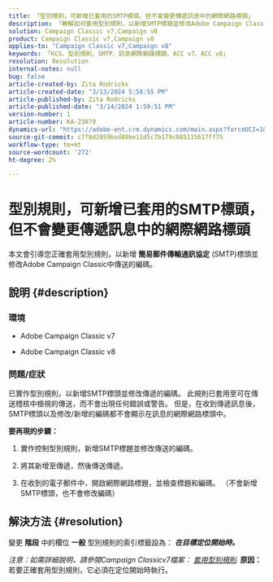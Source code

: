 ```yaml
---
title: 「型別規則，可新增已套用的SMTP標頭，但不會變更傳遞訊息中的網際網路標頭」
description: 「瞭解如何套用型別規則，以新增SMTP標題並修改Adobe Campaign Classic中的傳送編碼。」
solution: Campaign Classic v7,Campaign v8
product: Campaign Classic v7,Campaign v8
applies-to: "Campaign Classic v7,Campaign v8"
keywords: 「KCS、型別規則、SMTP、訊息網際網路標題、ACC v7、ACC v8」
resolution: Resolution
internal-notes: null
bug: false
article-created-by: Zita Rodricks
article-created-date: "3/13/2024 5:58:55 PM"
article-published-by: Zita Rodricks
article-published-date: "3/14/2024 1:59:51 PM"
version-number: 1
article-number: KA-23879
dynamics-url: "https://adobe-ent.crm.dynamics.com/main.aspx?forceUCI=1&pagetype=entityrecord&etn=knowledgearticle&id=23ed1757-63e1-ee11-904c-0022480a227c"
source-git-commit: c7f8d2059bad89be11d5c7b179c085115617ff75
workflow-type: tm+mt
source-wordcount: '272'
ht-degree: 2%

---
```


# 型別規則，可新增已套用的SMTP標頭，但不會變更傳遞訊息中的網際網路標頭


本文會引導您正確套用型別規則，以新增 <b>簡易郵件傳輸通訊協定</b> (SMTP)標頭並修改Adobe Campaign Classic中傳送的編碼。

## 說明 {#description}


### <b>環境</b>

- Adobe Campaign Classic v7


- Adobe Campaign Classic v8




### <b>問題/症狀</b>

已實作型別規則，以新增SMTP標頭並修改傳遞的編碼。 此規則已套用至可在傳送稽核中檢視的傳送，而不會出現任何錯誤或警告。 但是，在收到傳遞訊息後，SMTP標頭以及修改/新增的編碼都不會顯示在訊息的網際網路標頭中。

<b>要再現的步驟：</b>

1. 實作控制型別規則，新增SMTP標題並修改傳送的編碼。


2. 將其新增至傳遞，然後傳送傳遞。


3. 在收到的電子郵件中，開啟網際網路標題，並檢查標題和編碼。 （不會新增SMTP標頭，也不會修改編碼）



## 解決方法 {#resolution}


變更 <b>階段</b> 中的欄位 <b>一般</b> 型別規則的索引標籤設為： <b>*在目標定位開始時。</b>*

*注意：如需詳細說明，請參閱Campaign Classicv7檔案： [套用型別規則](https://experienceleague.adobe.com/docs/campaign-classic/using/orchestrating-campaigns/campaign-optimization/control-rules.html)*.
<b>原因：</b>
若要正確套用型別規則，它必須在定位開始時執行。
